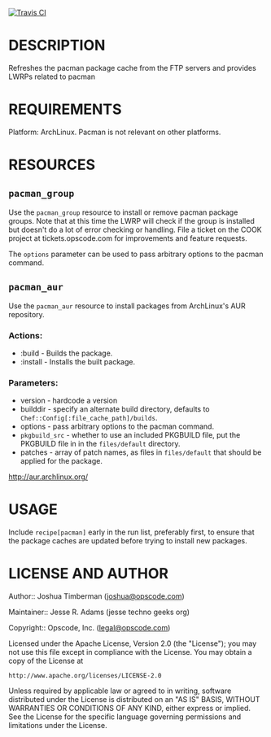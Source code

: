 [![Travis CI](https://travis-ci.org/jesseadams/pacman.png)](https://travis-ci.org/jesseadams/pacman)

DESCRIPTION
===========

Refreshes the pacman package cache from the FTP servers and provides LWRPs related to pacman

REQUIREMENTS
============

Platform: ArchLinux. Pacman is not relevant on other platforms.

RESOURCES
=========

`pacman_group`
--------------

Use the `pacman_group` resource to install or remove pacman package groups. Note that at this time the LWRP will check if the group is installed but doesn't do a lot of error checking or handling. File a ticket on the COOK project at tickets.opscode.com for improvements and feature requests.

The `options` parameter can be used to pass arbitrary options to the pacman command.

`pacman_aur`
------------

Use the `pacman_aur` resource to install packages from ArchLinux's AUR repository.

### Actions:

* :build - Builds the package.
* :install - Installs the built package.

### Parameters:

* version - hardcode a version
* builddir - specify an alternate build directory, defaults to `Chef::Config[:file_cache_path]/builds`.
* options - pass arbitrary options to the pacman command.
* `pkgbuild_src` - whether to use an included PKGBUILD file, put the PKGBUILD file in in the `files/default` directory.
* patches - array of patch names, as files in `files/default` that should be applied for the package.

http://aur.archlinux.org/

USAGE
=====

Include `recipe[pacman]` early in the run list, preferably first, to ensure that the package caches are updated before trying to install new packages.


LICENSE AND AUTHOR
==================

Author:: Joshua Timberman (<joshua@opscode.com>)

Maintainer:: Jesse R. Adams (jesse <at> techno <dash> geeks <dot> org)

Copyright:: Opscode, Inc. (<legal@opscode.com>)

Licensed under the Apache License, Version 2.0 (the "License");
you may not use this file except in compliance with the License.
You may obtain a copy of the License at

    http://www.apache.org/licenses/LICENSE-2.0

Unless required by applicable law or agreed to in writing, software
distributed under the License is distributed on an "AS IS" BASIS,
WITHOUT WARRANTIES OR CONDITIONS OF ANY KIND, either express or implied.
See the License for the specific language governing permissions and
limitations under the License.
